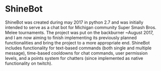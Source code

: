 # ShineBot
ShineBot was created during may 2017 in python 2.7 and was initially intended to serve as a chat bot for Michigan community Super Smash Bros. Melee tournaments.
The project was put on the backburner ~August 2017, and I am now aiming to finish implementing its previously planned functionalities and bring the project to a more appropriate end.
ShineBot includes functionality for text-based commands (both single and multiple message), time-based cooldowns for chat commands, user permission levels, and a points system for chatters (since implemented as native functionality on twitch).
